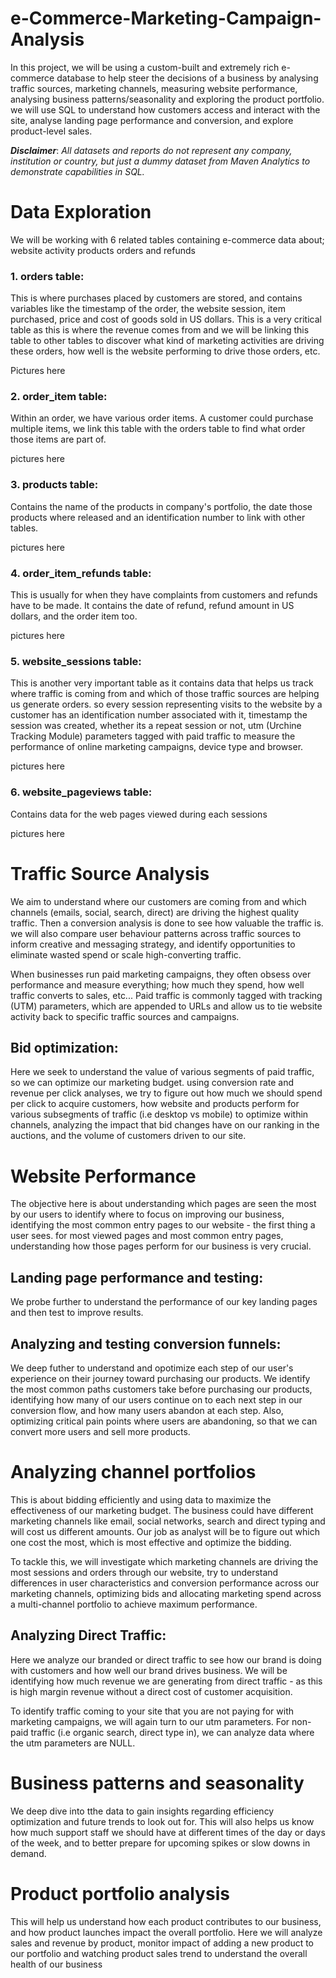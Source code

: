 # e-Commerce-Marketing-Campaign-Analysis
In this project, we will be using a custom-built and extremely rich e-commerce database to help steer the decisions of a business by analysing traffic sources, marketing channels, measuring website performance, analysing business patterns/seasonality and exploring the product portfolio. we will use SQL to understand how customers access and interact with the site, analyse landing page performance and conversion, and explore product-level sales.

**_Disclaimer_**: _All datasets and reports do not represent any company, institution or country, but just a dummy dataset from Maven Analytics to demonstrate capabilities in SQL._


# Data Exploration

We will be working with 6 related tables containing e-commerce data about;
website activity
products
orders and refunds

### 1. orders table: 
This is where purchases placed by customers are stored, and contains variables like the timestamp of the order, the website session, item purchased, price and cost of goods sold  in US dollars. This is a very critical table as this is where the revenue comes from and we will be linking this table to other tables to discover what kind of marketing activities are driving these orders, how well is the website performing to drive those orders, etc.

Pictures here

### 2. order_item table: 
Within an order, we have various order items. A customer could purchase multiple items, we link this table with the orders table to find what order those items are part of.

pictures here

### 3. products table: 
Contains the name of the products in company's portfolio, the date those products where released and an identification number to link with other tables.

pictures here

### 4. order_item_refunds table: 
This is usually for when they have complaints from customers and refunds have to be made. It contains the date of refund, refund amount in US dollars, and the order item too.

pictures here

### 5. website_sessions table: 
This is another very important table as it contains data that helps us track where traffic is coming from and which of those traffic sources are helping us generate orders. so every session representing visits to the website by a customer has an identification number associated with it, timestamp the session was created, whether its a repeat session or not, utm (Urchine Tracking Module) parameters tagged with paid traffic to measure the performance of online marketing campaigns, device type and browser.

pictures here

### 6. website_pageviews table: 
Contains data for the web pages viewed during each sessions

pictures here


# Traffic Source Analysis 

We aim to understand where our customers are coming from and which channels (emails, social, search, direct) are driving the highest quality traffic. Then a conversion analysis is done to see how valuable the traffic is. we will also compare user behaviour patterns across traffic sources to inform creative and messaging strategy, and identify opportunities to eliminate wasted spend or scale high-converting traffic.

When businesses run paid marketing campaigns, they often obsess over performance and measure everything; how much they spend, how well traffic converts to sales, etc... Paid traffic is commonly tagged with tracking (UTM) parameters, which are appended to URLs and allow us to tie website activity back to specific traffic sources and campaigns.




## Bid optimization: 
Here we seek to understand the value of various segments of paid traffic, so we can optimize our marketing budget. using conversion rate and revenue per click analyses, we try to figure out how much we should spend per click to acquire customers, how website and products perform for various subsegments of traffic (i.e desktop vs mobile) to optimize within channels, analyzing the impact that bid changes have on our ranking in the auctions, and the volume of customers driven to our site.








# Website Performance

The objective here is about understanding which pages are seen the most by our users to identify where to focus on improving our business, identifying the most common entry
pages to our website - the first thing a user sees. for most viewed pages and most common entry pages, understanding how those pages perform for our business is very crucial.





## Landing page performance and testing: 
We probe further to understand the performance of our key landing pages and then test to improve results.







## Analyzing and testing conversion funnels: 
We deep futher to understand and opotimize each step of our user's experience on their journey toward purchasing our products. We identify the most common paths customers take before purchasing our products, identifying how many of our users continue on to each next step in our conversion flow, and how many users abandon at each step. Also, optimizing critical pain points where users are abandoning, so that we can convert more users and sell more products.





# Analyzing channel portfolios

This is about bidding efficiently and using data to maximize the effectiveness of our marketing budget. The business could have different marketing channels like email, social networks, search and direct typing and will cost us different amounts. Our job as analyst will be to figure out which one cost the most, which is most effective and optimize the bidding.

To tackle this, we will investigate which marketing channels are driving the most sessions and orders through our website, try to understand differences in user characteristics and conversion performance across our marketing channels, optimizing bids and allocating marketing spend across a multi-channel portfolio to achieve maximum performance.









## Analyzing Direct Traffic: 
Here we analyze our branded or direct traffic to see how our brand is doing with customers and how well our brand drives business.
We will be identifying how much revenue we are generating from direct traffic - as this is high margin revenue without a direct cost of customer acquisition.

To identify traffic coming to your site that you are not paying for with marketing campaigns, we will again turn to our utm parameters.
For non-paid traffic (i.e organic search, direct type in), we can analyze data where the utm parameters are NULL.




# Business patterns and seasonality

We deep dive into tthe data to gain insights regarding efficiency optimization and future trends to look out for. This will also helps us know how much support staff  we should have at different times of the day or days of the week, and to better prepare for upcoming spikes or slow downs in demand.






# Product portfolio analysis

This will help us understand how each product contributes to our business, and how product launches impact the overall portfolio. Here we will analyze sales and revenue by product, monitor impact of adding a new product to our portfolio and watching product sales trend to understand the overall health of our business

